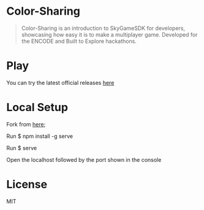# Color-Sharing
>Color-Sharing is an introduction to SkyGameSDK for developers, showcasing how easy it is to make a multiplayer game.
>Developed for the ENCODE and Built to Explore hackathons. 

# Play
You can try the latest official releases [here](https://abughadiyah.hns.siasky.net/)

# Local Setup
Fork from [here](https://github.com/figurestudios/SkyGameSDK);

Run $ npm install -g serve

Run $ serve

Open the localhost followed by the port shown in the console

# License
MIT

